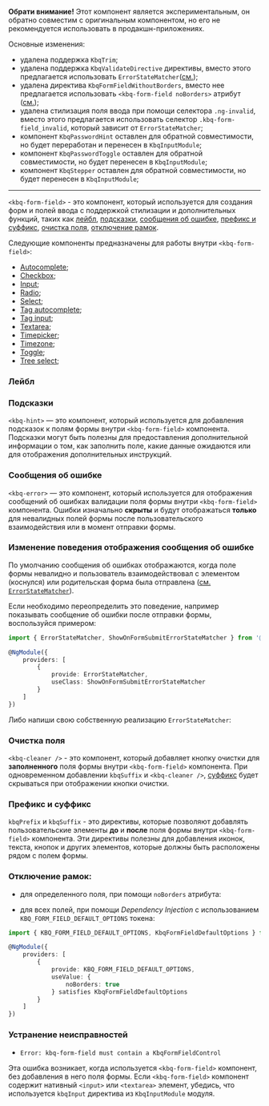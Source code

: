 **Обрати внимание!** Этот компонент является экспериментальным, он обратно совместим с оригинальным компонентом, но его не рекомендуется использовать в продакшн-приложениях.

Основные изменения:

-   удалена поддержка `KbqTrim`;
-   удалена поддержка `KbqValidateDirective` директивы, вместо этого предлагается использовать `ErrorStateMatcher`([см.](#изменение-поведения-отображения-сообщения-об-ошибке));
-   удалена директива `KbqFormFieldWithoutBorders`, вместо нее предлагается использовать `<kbq-form-field noBorders>` атрибут ([см.](#отключение-рамок));
-   удалена стилизация поля ввода при помощи селектора `.ng-invalid`, вместо этого предлагается использовать селектор `.kbq-form-field_invalid`, который зависит от `ErrorStateMatcher`;
-   компонент `KbqPasswordHint` оставлен для обратной совместимости, но будет переработан и перенесен в `KbqInputModule`;
-   компонент `KbqPasswordToggle` оставлен для обратной совместимости, но будет перенесен в `KbqInputModule`;
-   компонент `KbqStepper` оставлен для обратной совместимости, но будет перенесен в `KbqInputModule`;

---

`<kbq-form-field>` - это компонент, который используется для создания форм и полей ввода с поддержкой стилизации и дополнительных
функций, таких как [лейбл](#лейбл), [подсказки](#подсказки), [сообщения об ошибке](#сообщения-об-ошибке), [префикс и суффикс](#префикс-и-суффикс),
[очистка поля](#очистка-поля), [отключение рамок](#отключение-рамок).

Следующие компоненты предназначены для работы внутри `<kbq-form-field>`:

-   [Autocomplete](https://koobiq.io/components/autocomplete/overview);
-   [Checkbox](https://koobiq.io/components/checkbox/overview);
-   [Input](https://koobiq.io/components/input/overview);
-   [Radio](https://koobiq.io/components/radio/overview);
-   [Select](https://koobiq.io/components/select/overview);
-   [Tag autocomplete](https://koobiq.io/components/tag-autocomplete/overview);
-   [Tag input](https://koobiq.io/components/tag-input/overview);
-   [Textarea](https://koobiq.io/components/textarea/overview);
-   [Timepicker](https://koobiq.io/components/timepicker/overview);
-   [Timezone](https://koobiq.io/components/timezone/overview);
-   [Toggle](https://koobiq.io/components/toggle/overview);
-   [Tree select](https://koobiq.io/components/tree-select/overview);

### Лейбл

<!-- example(form-field-with-label) -->

### Подсказки

`<kbq-hint>` — это компонент, который используется для добавления подсказок к полям формы внутри `<kbq-form-field>` компонента.
Подсказки могут быть полезны для предоставления дополнительной информации о том, как заполнить поле, какие данные ожидаются
или для отображения дополнительных инструкций.

<!-- example(form-field-with-hint) -->

### Сообщения об ошибке

`<kbq-error>` — это компонент, который используется для отображения сообщений об ошибках валидации поля формы внутри `<kbq-form-field>`
компонента. Ошибки изначально **скрыты** и будут отображаться **только** для невалидных полей формы после пользовательского
взаимодействия или в момент отправки формы.

<!-- example(form-field-with-error) -->

### Изменение поведения отображения сообщения об ошибке

По умолчанию сообщения об ошибках отображаются, когда поле формы невалидно и пользователь взаимодействовал с элементом
(коснулся) или родительская форма была отправлена ([см. `ErrorStateMatcher`](https://github.com/koobiq/angular-components/blob/main/packages/components/core/error/error-state-matcher.ts)).

Если необходимо переопределить это поведение, например показывать сообщение об ошибки после отправки формы, воспользуйся примером:

```ts
import { ErrorStateMatcher, ShowOnFormSubmitErrorStateMatcher } from '@koobiq/components/core';

@NgModule({
    providers: [
        {
            provide: ErrorStateMatcher,
            useClass: ShowOnFormSubmitErrorStateMatcher
        }
    ]
})
```

Либо напиши свою собственную реализацию `ErrorStateMatcher`:

<!-- example(form-field-with-custom-error-state-matcher) -->

### Очистка поля

`<kbq-cleaner />` - это компонент, который добавляет кнопку очистки для **заполненного** поля формы внутри `<kbq-form-field>`
компонента. При одновременном добавлении `kbqSuffix` и `<kbq-cleaner />`, [суффикс](#префикс-и-суффикс) будет скрываться при отображении кнопки очистки.

<!-- example(form-field-with-cleaner) -->

### Префикс и суффикс

`kbqPrefix` и `kbqSuffix` - это директивы, которые позволяют добавлять пользовательские элементы **до** и **после** поля
формы внутри `<kbq-form-field>` компонента. Эти директивы полезны для добавления иконок, текста, кнопок и других элементов,
которые должны быть расположены рядом с полем формы.

<!-- example(form-field-with-prefix-and-suffix) -->

### Отключение рамок:

-   для определенного поля, при помощи `noBorders` атрибута:

<!-- example(form-field-without-borders) -->

-   для всех полей, при помощи _Dependency Injection_ c использованием `KBQ_FORM_FIELD_DEFAULT_OPTIONS` токена:

```ts
import { KBQ_FORM_FIELD_DEFAULT_OPTIONS, KbqFormFieldDefaultOptions } from '@koobiq/components-experimental/form-field';

@NgModule({
    providers: [
        {
            provide: KBQ_FORM_FIELD_DEFAULT_OPTIONS,
            useValue: {
                noBorders: true
            } satisfies KbqFormFieldDefaultOptions
        }
    ]
})
```

### Устранение неисправностей

-   `Error: kbq-form-field must contain a KbqFormFieldControl`

Эта ошибка возникает, когда используется `<kbq-form-field>` компонент, без добавления в него поля формы. Если `<kbq-form-field>`
компонент содержит нативный `<input>` или `<textarea>` элемент, убедись, что используется `kbqInput` директива из `KbqInputModule`
модуля.
